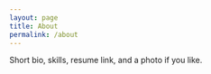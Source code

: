 ```yaml
---
layout: page
title: About
permalink: /about
---
```


Short bio, skills, resume link, and a photo if you like.
